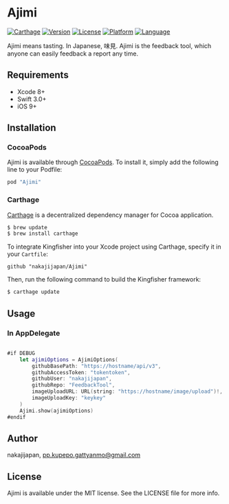 # Ajimi

[![Carthage](https://img.shields.io/badge/Carthage-compatible-4BC51D.svg?style=flat)](https://github.com/Carthage/Carthage)
[![Version](https://img.shields.io/cocoapods/v/Ajimi.svg?style=flat)](http://cocoapods.org/pods/Ajimi)
[![License](https://img.shields.io/cocoapods/l/Ajimi.svg?style=flat)](http://cocoapods.org/pods/Ajimi)
[![Platform](https://img.shields.io/cocoapods/p/Ajimi.svg?style=flat)](http://cocoapods.org/pods/Ajimi)
[![Language](https://img.shields.io/badge/language-Swift%203-orange.svg)](https://swift.org)


Ajimi means tasting. In Japanese, 味見.
Ajimi is the feedback tool, which anyone can easily feedback a report any time.

## Requirements

- Xcode 8+
- Swift 3.0+
- iOS 9+

## Installation

### CocoaPods

Ajimi is available through [CocoaPods](http://cocoapods.org). To install
it, simply add the following line to your Podfile:

```ruby
pod "Ajimi"
```

### Carthage

[Carthage](https://github.com/Carthage/Carthage) is a decentralized dependency manager for Cocoa application.

``` bash
$ brew update
$ brew install carthage
```

To integrate Kingfisher into your Xcode project using Carthage, specify it in your `Cartfile`:

``` ogdl
github "nakajijapan/Ajimi"
```

Then, run the following command to build the Kingfisher framework:

``` bash
$ carthage update
```

## Usage

### In AppDelegate

``` swift

#if DEBUG
    let ajimiOptions = AjimiOptions(
        githubBasePath: "https://hostname/api/v3",
        githubAccessToken: "tokentoken",
        githubUser: "nakajijapan",
        githubRepo: "FeedbackTool",
        imageUploadURL: URL(string: "https://hostname/image/upload")!,
        imageUploadKey: "keykey"
    )
    Ajimi.show(ajimiOptions)
#endif

```

## Author

nakajijapan, pp.kupepo.gattyanmo@gmail.com

## License

Ajimi is available under the MIT license. See the LICENSE file for more info.
